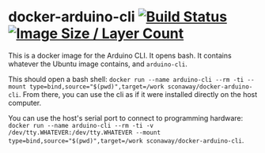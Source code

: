 # docker-arduino-cli [![Build Status](https://travis-ci.com/SConaway/docker-arduino-cli.svg?branch=master)](https://travis-ci.com/SConaway/docker-arduino-cli) [![Image Size / Layer Count](https://images.microbadger.com/badges/image/sconaway/docker-arduino-cli.svg)](https://microbadger.com/images/sconaway/docker-arduino-cli)

This is a docker image for the Arduino CLI. It opens bash. It contains whatever the Ubuntu image contains, and `arduino-cli`.

This should open a bash shell: `docker run --name arduino-cli --rm -ti --mount type=bind,source="$(pwd)",target=/work sconaway/docker-arduino-cli`. From there, you can use the cli as if it were installed directly on the host computer.

You can use the host's serial port to connect to programming hardware: `docker run --name arduino-cli --rm -ti -v /dev/tty.WHATEVER:/dev/tty.WHATEVER --mount type=bind,source="$(pwd)",target=/work sconaway/docker-arduino-cli`.
